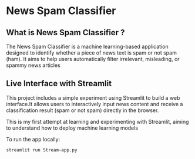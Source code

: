 # News Spam Classifier

##  What is News Spam Classifier ?

The News Spam Classifier is a machine learning-based application designed to identify whether a piece of news text is spam or not spam (ham). It aims to help users automatically filter irrelevant, misleading, or spammy news articles 


## Live Interface with Streamlit

This project includes a simple experiment using Streamlit to build a web interface.It allows users to interactively input news content and receive a classification result (spam or not spam) directly in the browser.

This is my first attempt at learning and experimenting with Streamlit, aiming to understand how to deploy machine learning models

To run the app locally: 
```
streamlit run Stream-app.py
```


